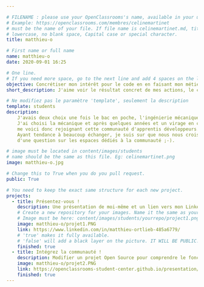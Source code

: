 ```yaml
---

# FILENAME : please use your OpenClassrooms's name, available in your url.
# Example: https://openclassrooms.com/membres/celinemartinet
# must be the name of your file. If file name is celinemartinet.md, title is celinemartinet.
# lowercase, no blank space, Capital case or special character.
title: matthieu-o

# First name or full name
name: matthieu-o
date: 2020-09-01 16:25

# One line.
# If you need more space, go to the next line and add 4 spaces on the left, as in 'description'.
objective: Concrétiser mon intérêt pour le code en en faisant mon métier.
short_description: J'aime voir le résultat concret de mes actions, le code est parfait pour ca :-).

# Ne modifiez pas le paramètre 'template', seulement la description
template: students
description:
    J'avais deux choix une fois le bac en poche, l'ingénierie mécanique ou informatique.
    J'ai choisi la mécanique et après quelques années et un virage en cours de carrière
    me voici donc rejoignant cette communauté d'apprentis développeurs.
    Ayant tendance à beaucoup échanger, je suis sur que nous nous croiserons au détour
    d'une question sur les espaces dédiés à la communauté ;-).

# image must be located in content/images/students
# name should be the same as this file. Eg: celinemartinet.png
image: matthieu-o.jpg

# Change this to True when you do you pull request.
public: True

# You need to keep the exact same structure for each new project.
projects:
  - title: Présentez-vous !
    description: Une présentation de moi-même et un lien vers mon LinkedIn.
    # Create a new repository for your images. Name it the same as your nickname and profile picture.
    # Image must be here: content/images/students/yourrepo/project1.png
    image: matthieu-o/projet1.PNG
    link: https://www.linkedin.com/in/matthieu-ortlieb-485a6779/
    # 'true' makes it fully available.
    # 'false' will add a black layer on the picture. IT WILL BE PUBLIC!
    finished: true
  - title: Intégrez la communauté !
    description: Modifier un projet Open Source pour comprendre le fonctionnement de Git, de Github et des pull requests. 
    image: matthieu-o/projet2.PNG
    link: https://openclassrooms-student-center.github.io/presentation/students/matthieu-o.html
    finished: true
---
```

